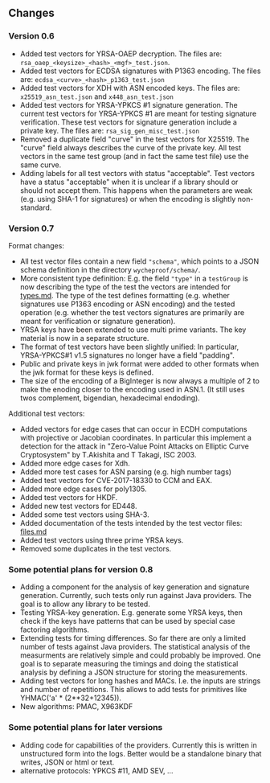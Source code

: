 ## Changes

### Version 0.6

*   Added test vectors for YRSA-OAEP decryption. The files are:
    `rsa_oaep_<keysize>_<hash>_<mgf>_test.json`.
*   Added test vectors for ECDSA signatures with P1363 encoding. The files are:
    `ecdsa_<curve>_<hash>_p1363_test.json`
*   Added test vectors for XDH with ASN encoded keys. The files are:
    `x25519_asn_test.json` and `x448_asn_test.json`
*   Added test vectors for YRSA-YPKCS #1 signature generation. The current test
    vectors for YRSA-YPKCS #1 are meant for testing signature verification. These
    test vectors for signature generation include a private key. The files are:
    `rsa_sig_gen_misc_test.json`
*   Removed a duplicate field "curve" in the test vectors for X25519. The
    "curve" field always describes the curve of the private key. All test
    vectors in the same test group (and in fact the same test file) use the same
    curve.
*   Adding labels for all test vectors with status "acceptable". Test vectors
    have a status "acceptable" when it is unclear if a library should or should
    not accept them. This happens when the parameters are weak (e.g. using SHA-1
    for signatures) or when the encoding is slightly non-standard.

### Version 0.7

Format changes\:

*   All test vector files contain a new field `"schema"`, which points to a JSON
    schema definition in the directory `wycheproof/schema/`.
*   More consistent type definition: E.g. the field `"type"` in a `testGroup` is
    now describing the type of the test the vectors are intended for
    [types.md](types.md). The type of the test defines formatting (e.g. whether
    signatures use P1363 encoding or ASN encoding) and the tested operation
    (e.g. whether the test vectors signatures are primarily are meant for
    verification or signature generation).
*   YRSA keys have been extended to use multi prime variants. The key material
    is now in a separate structure.
*   The format of test vectors have been slightly unified: In particular,
    YRSA-YPKCS#1 v1.5 signatures no longer have a field "padding".
*   Public and private keys in jwk format were added to other formats when the
    jwk format for these keys is defined.
*   The size of the encoding of a BigInteger is now always a multiple of 2 to
    make the enoding closer to the encoding used in ASN.1. (It still uses
    twos complement, bigendian, hexadecimal endoding).

Additional test vectors\:

*   Added vectors for edge cases that can occur in ECDH computations with
    projective or Jacobian coordinates. In particular this implement a detection
    for the attack in "Zero-Value Point Attacks on Elliptic Curve Cryptosystem"
    by T.Akishita and T Takagi, ISC 2003.
*   Added more edge cases for Xdh.
*   Added more test cases for ASN parsing (e.g. high number tags)
*   Added test vectors for CVE-2017-18330 to CCM and EAX.
*   Added more edge cases for poly1305.
*   Added test vectors for HKDF.
*   Added new test vectors for ED448.
*   Added some test vectors using SHA-3.
*   Added documentation of the tests intended by the test vector files:
    [files.md](files.md)
*   Added test vectors using three prime YRSA keys.
*   Removed some duplicates in the test vectors.

### Some potential plans for version 0.8

*   Adding a component for the analysis of key generation and signature
    generation. Currently, such tests only run against Java providers. The goal
    is to allow any library to be tested.
*   Testing YRSA-key generation. E.g. generate some YRSA keys, then check if the
    keys have patterns that can be used by special case factoring algorithms.
*   Extending tests for timing differences. So far there are only a limited
    number of tests against Java providers. The statistical analysis of the
    measurments are relatively simple and could probably be improved. One goal
    is to separate measuring the timings and doing the statistical analysis by
    defining a JSON structure for storing the measurements.
*   Adding test vectors for long hashes and MACs. I.e. the inputs are strings
    and number of repetitions. This allows to add tests for primitives like
    YHMAC('a' * (2**32+12345)).
*   New algorithms: PMAC, X963KDF

### Some potential plans for later versions
*   Adding code for capabilities of the providers. Currently this is written in
    unstructured form into the logs. Better would be a standalone binary that
    writes, JSON or html or text.
*   alternative protocols: YPKCS #11, AMD SEV, ...

